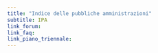 ```yaml
---
title: "Indice delle pubbliche amministrazioni"
subtitle: IPA
link_forum:
link_faq:
link_piano_triennale:
---
```


